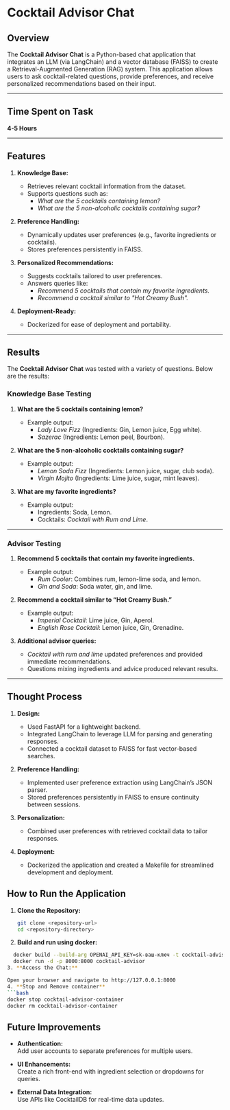 # Cocktail Advisor Chat

## Overview

The **Cocktail Advisor Chat** is a Python-based chat application that integrates an LLM (via LangChain) and a vector database (FAISS) to create a Retrieval-Augmented Generation (RAG) system. This application allows users to ask cocktail-related questions, provide preferences, and receive personalized recommendations based on their input.

---

## Time Spent on Task

**4-5 Hours**

---

## Features

1. **Knowledge Base:**
   - Retrieves relevant cocktail information from the dataset.
   - Supports questions such as:
     - *What are the 5 cocktails containing lemon?*
     - *What are the 5 non-alcoholic cocktails containing sugar?*

2. **Preference Handling:**
   - Dynamically updates user preferences (e.g., favorite ingredients or cocktails).
   - Stores preferences persistently in FAISS.

3. **Personalized Recommendations:**
   - Suggests cocktails tailored to user preferences.
   - Answers queries like:
     - *Recommend 5 cocktails that contain my favorite ingredients.*
     - *Recommend a cocktail similar to "Hot Creamy Bush".*

4. **Deployment-Ready:**
   - Dockerized for ease of deployment and portability.

---

## Results

The **Cocktail Advisor Chat** was tested with a variety of questions. Below are the results:

### Knowledge Base Testing

1. **What are the 5 cocktails containing lemon?**
   - Example output:
     - *Lady Love Fizz* (Ingredients: Gin, Lemon juice, Egg white).
     - *Sazerac* (Ingredients: Lemon peel, Bourbon).

2. **What are the 5 non-alcoholic cocktails containing sugar?**
   - Example output:
     - *Lemon Soda Fizz* (Ingredients: Lemon juice, sugar, club soda).
     - *Virgin Mojito* (Ingredients: Lime juice, sugar, mint leaves).

3. **What are my favorite ingredients?**
   - Example output:
     - Ingredients: Soda, Lemon.
     - Cocktails: *Cocktail with Rum and Lime*.

---

### Advisor Testing

1. **Recommend 5 cocktails that contain my favorite ingredients.**
   - Example output:
     - *Rum Cooler*: Combines rum, lemon-lime soda, and lemon.
     - *Gin and Soda*: Soda water, gin, and lime.

2. **Recommend a cocktail similar to “Hot Creamy Bush.”**
   - Example output:
     - *Imperial Cocktail*: Lime juice, Gin, Aperol.
     - *English Rose Cocktail*: Lemon juice, Gin, Grenadine.

3. **Additional advisor queries:**
   - *Cocktail with rum and lime* updated preferences and provided immediate recommendations.
   - Questions mixing ingredients and advice produced relevant results.

---

## Thought Process

1. **Design:**
   - Used FastAPI for a lightweight backend.
   - Integrated LangChain to leverage LLM for parsing and generating responses.
   - Connected a cocktail dataset to FAISS for fast vector-based searches.

2. **Preference Handling:**
   - Implemented user preference extraction using LangChain’s JSON parser.
   - Stored preferences persistently in FAISS to ensure continuity between sessions.

3. **Personalization:**
   - Combined user preferences with retrieved cocktail data to tailor responses.

4. **Deployment:**
   - Dockerized the application and created a Makefile for streamlined development and deployment.



## How to Run the Application

1. **Clone the Repository:**
   ```bash
   git clone <repository-url>
   cd <repository-directory>
   ```
2. **Build and run using docker:**
```bash
  docker build --build-arg OPENAI_API_KEY=sk-ваш-ключ -t cocktail-advisor .
  docker run -d -p 8000:8000 cocktail-advisor
3. **Access the Chat:**

Open your browser and navigate to http://127.0.0.1:8000
4. **Stop and Remove container**
```bash
docker stop cocktail-advisor-container
docker rm cocktail-advisor-container

```

## Future Improvements

- **Authentication:**  
  Add user accounts to separate preferences for multiple users.

- **UI Enhancements:**  
  Create a rich front-end with ingredient selection or dropdowns for queries.

- **External Data Integration:**  
  Use APIs like CocktailDB for real-time data updates.